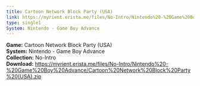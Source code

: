 ```yaml
---
title: Cartoon Network Block Party (USA)
link: https://myrient.erista.me/files/No-Intro/Nintendo%20-%20Game%20Boy%20Advance/Cartoon%20Network%20Block%20Party%20(USA).zip
type: single1
System: Nintendo - Game Boy Advance
---
```

<b>Game:</b> Cartoon Network Block Party (USA)<br>
<b>System:</b> Nintendo - Game Boy Advance<br>
<b>Collection:</b> No-Intro<br>
<b>Download:</b> https://myrient.erista.me/files/No-Intro/Nintendo%20-%20Game%20Boy%20Advance/Cartoon%20Network%20Block%20Party%20(USA).zip